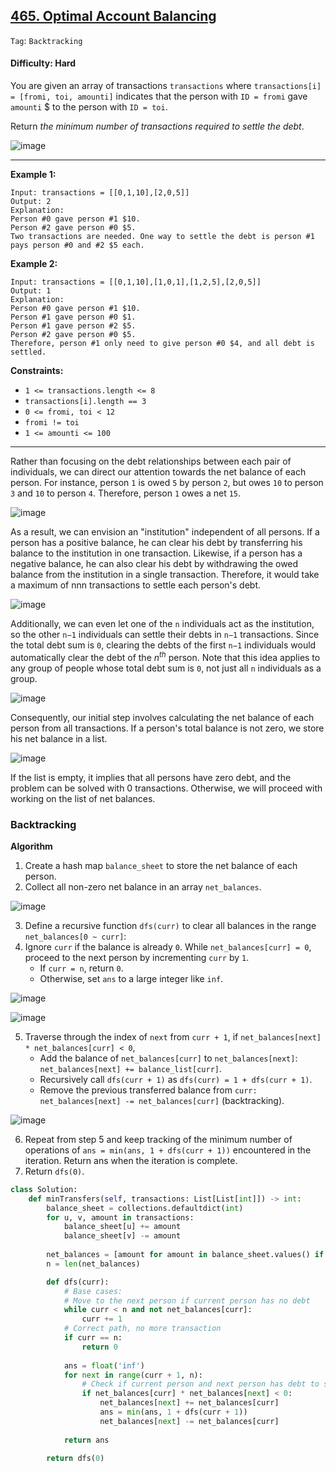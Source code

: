 ## [465. Optimal Account Balancing](https://leetcode.com/problems/optimal-account-balancing/)

```Tag```: ```Backtracking```

#### Difficulty: Hard

You are given an array of transactions ```transactions``` where ```transactions[i] = [fromi, toi, amounti]``` indicates that the person with ```ID = fromi``` gave ```amounti``` $ to the person with ```ID = toi```.

Return _the minimum number of transactions required to settle the debt_.

![image](https://github.com/quananhle/Python/assets/35042430/0e02bfb3-2a99-4c90-8b84-e6e89847f497)

---

__Example 1:__
```
Input: transactions = [[0,1,10],[2,0,5]]
Output: 2
Explanation:
Person #0 gave person #1 $10.
Person #2 gave person #0 $5.
Two transactions are needed. One way to settle the debt is person #1 pays person #0 and #2 $5 each.
```

__Example 2:__
```
Input: transactions = [[0,1,10],[1,0,1],[1,2,5],[2,0,5]]
Output: 1
Explanation:
Person #0 gave person #1 $10.
Person #1 gave person #0 $1.
Person #1 gave person #2 $5.
Person #2 gave person #0 $5.
Therefore, person #1 only need to give person #0 $4, and all debt is settled.
```

__Constraints:__

- ```1 <= transactions.length <= 8```
- ```transactions[i].length == 3```
- ```0 <= fromi, toi < 12```
- ```fromi != toi```
- ```1 <= amounti <= 100```

---

Rather than focusing on the debt relationships between each pair of individuals, we can direct our attention towards the net balance of each person. For instance, person ```1``` is owed ```5``` by person ```2```, but owes ```10``` to person ```3``` and ```10``` to person ```4```. Therefore, person ```1``` owes a net ```15```.

![image](https://leetcode.com/problems/optimal-account-balancing/Figures/465/1.png)

As a result, we can envision an "institution" independent of all persons. If a person has a positive balance, he can clear his debt by transferring his balance to the institution in one transaction. Likewise, if a person has a negative balance, he can also clear his debt by withdrawing the owed balance from the institution in a single transaction. Therefore, it would take a maximum of nnn transactions to settle each person's debt.

![image](https://leetcode.com/problems/optimal-account-balancing/Figures/465/2.png)

Additionally, we can even let one of the ```n``` individuals act as the institution, so the other ```n−1``` individuals can settle their debts in ```n−1``` transactions. Since the total debt sum is ```0```, clearing the debts of the first ```n−1``` individuals would automatically clear the debt of the $n^{th}$ person. Note that this idea applies to any group of people whose total debt sum is ```0```, not just all ```n``` individuals as a group.

![image](https://leetcode.com/problems/optimal-account-balancing/Figures/465/3.png)

Consequently, our initial step involves calculating the net balance of each person from all transactions. If a person's total balance is not zero, we store his net balance in a list.

![image](https://leetcode.com/problems/optimal-account-balancing/Figures/465/5.png)

If the list is empty, it implies that all persons have zero debt, and the problem can be solved with 0 transactions. Otherwise, we will proceed with working on the list of net balances.

### Backtracking

__Algorithm__

1. Create a hash map ```balance_sheet``` to store the net balance of each person.
2. Collect all non-zero net balance in an array ```net_balances```.

![image](https://leetcode.com/problems/optimal-account-balancing/Figures/465/6.png)

3. Define a recursive function ```dfs(curr)``` to clear all balances in the range ```net_balances[0 ~ curr]```:
4. Ignore ```curr``` if the balance is already ```0```. While ```net_balances[curr] = 0```, proceed to the next person by incrementing ```curr``` by ```1```.
    - If ```curr = n```, return ```0```.
    - Otherwise, set ```ans``` to a large integer like ```inf```.
  
![image](https://leetcode.com/problems/optimal-account-balancing/Figures/465/7.png)

![image](https://leetcode.com/problems/optimal-account-balancing/Figures/465/8.png)

5. Traverse through the index of ```next``` from ```curr + 1```, if ```net_balances[next] * net_balances[curr] < 0```,
    - Add the balance of ```net_balances[curr]``` to ```net_balances[next]```: ```net_balances[next] += balance_list[curr]```.
    - Recursively call ```dfs(curr + 1)``` as ```dfs(curr) = 1 + dfs(curr + 1)```.
    - Remove the previous transferred balance from ```curr: net_balances[next] -= net_balances[curr]``` (backtracking).
  
![image](https://leetcode.com/problems/optimal-account-balancing/Figures/465/9.png)

6. Repeat from step 5 and keep tracking of the minimum number of operations of ```ans = min(ans, 1 + dfs(curr + 1))``` encountered in the iteration. Return ans when the iteration is complete.
7. Return ```dfs(0)```.

```Python
class Solution:
    def minTransfers(self, transactions: List[List[int]]) -> int:
        balance_sheet = collections.defaultdict(int)
        for u, v, amount in transactions:
            balance_sheet[u] += amount
            balance_sheet[v] -= amount
        
        net_balances = [amount for amount in balance_sheet.values() if amount]
        n = len(net_balances)

        def dfs(curr):
            # Base cases: 
            # Move to the next person if current person has no debt
            while curr < n and not net_balances[curr]:
                curr += 1
            # Correct path, no more transaction
            if curr == n:
                return 0
            
            ans = float('inf')
            for next in range(curr + 1, n):
                # Check if current person and next person has debt to settle
                if net_balances[curr] * net_balances[next] < 0:
                    net_balances[next] += net_balances[curr]
                    ans = min(ans, 1 + dfs(curr + 1))
                    net_balances[next] -= net_balances[curr]
                
            return ans

        return dfs(0)
```
